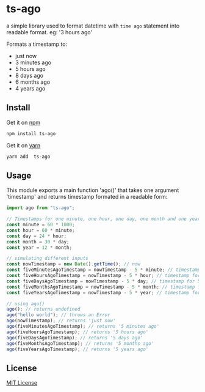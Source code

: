 # ts-ago

a simple library used to format datetime with `time ago` statement into readable format. eg: '3 hours ago'

Formats a timestamp to:

- just now
- 3 minutes ago
- 5 hours ago
- 8 days ago
- 6 months ago
- 4 years ago

## Install

Get it on [npm](https://www.npmjs.com/package/ts-ago)

```bash
npm install ts-ago
```

Get it on [yarn](https://yarnpkg.com/package/ts-ago)

```bash
yarn add  ts-ago
```

## Usage

This module exports a main function 'ago()' that takes one argument 'timestamp' and returns
timestamp formated in a readable form:

```js
import ago from "ts-ago";

// Timestamps for one minute, one hour, one day, one month and one year
const minute = 60 * 1000;
const hour = 60 * minute;
const day = 24 * hour;
const month = 30 * day;
const year = 12 * month;

// simulating different inputs
const nowTimestamp = new Date().getTime(); // now
const fiveMinutesAgoTimestamp = nowTimestamp - 5 * minute; // timestamp for 5 minutes ago
const fiveHoursAgoTimestamp = nowTimestamp - 5 * hour; // timestamp for 5 hours ago
const fiveDaysAgoTimestamp = nowTimestamp - 5 * day; // timestamp for 5 days ago
const fiveMonthsAgoTimestamp = nowTimestamp - 5 * month; // timestamp for 5 months ago
const fiveYearsAgoTimestamp = nowTimestamp - 5 * year; // timestamp for 5 years ago

// using ago()
ago(); // returns undefined
ago("hello world"); // throws an Error
ago(nowTimestamp); // returns 'just now'
ago(fiveMinutesAgoTimestamp); // returns '5 minutes ago'
ago(fiveHoursAgoTimestamp); // returns '5 hours ago'
ago(fiveDaysAgoTimestamp); // returns '5 days ago'
ago(fiveMonthsAgoTimestamp); // returns '5 months ago'
ago(fiveYearsAgoTimestamp); // returns '5 years ago'
```

## License

[MIT License](LICENSE)
